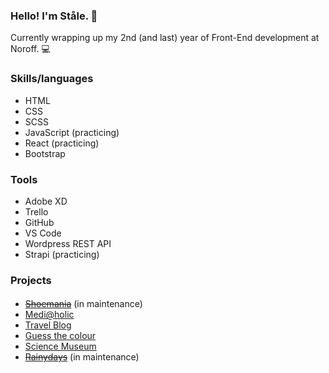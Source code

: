 ### Hello! I'm Ståle. 👋

Currently wrapping up my 2nd (and last) year of Front-End development at Noroff. :computer:


### Skills/languages
- HTML
- CSS
- SCSS
- JavaScript (practicing)
- React (practicing)
- Bootstrap 

### Tools
- Adobe XD
- Trello
- GitHub
- VS Code
- Wordpress REST API
- Strapi (practicing)

### Projects
#### 
- ~~[Shoemania](https://smselnes-shoemania.netlify.app/)~~ (in maintenance)
- [Medi@holic](https://smselnes-mediaholic.netlify.app/)
- [Travel Blog](https://smselnes-travelblog.netlify.app/blogs.html)
- [Guess the colour](https://smselnes-colorgame.netlify.app/)
- [Science Museum](https://selnes-csmuseum.netlify.app/)
- ~~[Rainydays](https://rainydays-version2.netlify.app/)~~ (in maintenance)


<!--
**smselnes/smselnes** is a ✨ _special_ ✨ repository because its `README.md` (this file) appears on your GitHub profile.

Here are some ideas to get you started:

- 🔭 I’m currently working on ...
- 🌱 I’m currently learning ...
- 👯 I’m looking to collaborate on ...
- 🤔 I’m looking for help with ...
- 💬 Ask me about ...
- 📫 How to reach me: ...
- 😄 Pronouns: ...
- ⚡ Fun fact: ...
-->

